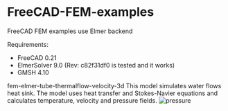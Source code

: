 # FreeCAD-FEM-examples
FreeCAD FEM examples use Elmer backend

Requirements: 
- FreeCAD 0.21
- ElmerSolver 9.0 (Rev: c82f31df0 is tested and it works)
- GMSH 4.10

fem-elmer-tube-thermalflow-velocity-3d
This model simulates water flows heat sink. The model uses heat transfer and Stokes-Navier equations and calculates temperature, velocity and pressure fields.
![pressure](https://user-images.githubusercontent.com/99616450/215445951-1a98be62-e34a-4090-8fcc-8b678e370ff2.png)
